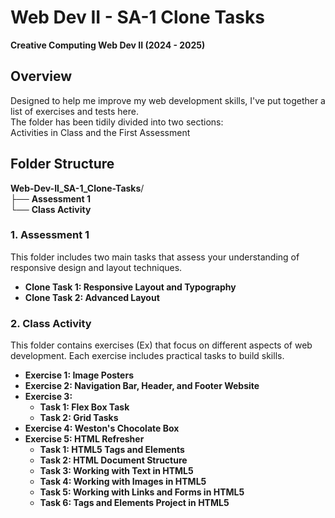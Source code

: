 # Web Dev II - SA-1 Clone Tasks
**Creative Computing Web Dev II (2024 - 2025)**

## Overview
<p>Designed to help me improve my web development skills, I've put together a list of exercises and tests here. <br>
The folder has been tidily divided into two sections: <br>
Activities in Class and the First Assessment</p>

## Folder Structure
**Web-Dev-II_SA-1_Clone-Tasks**/<br>
    ├── **Assessment 1**     <br>
    └── **Class Activity**        

### 1. Assessment 1
This folder includes two main tasks that assess your understanding of responsive design and layout techniques.

- **Clone Task 1: Responsive Layout and Typography**
- **Clone Task 2: Advanced Layout**

### 2. Class Activity
This folder contains exercises (Ex) that focus on different aspects of web development. Each exercise includes practical tasks to build skills.

- **Exercise 1: Image Posters**  
- **Exercise 2: Navigation Bar, Header, and Footer Website**
- **Exercise 3:**
  - **Task 1: Flex Box Task**
  - **Task 2: Grid Tasks**
- **Exercise 4: Weston's Chocolate Box**
- **Exercise 5: HTML Refresher**
  - **Task 1: HTML5 Tags and Elements**
  - **Task 2: HTML Document Structure**
  - **Task 3: Working with Text in HTML5**
  - **Task 4: Working with Images in HTML5**
  - **Task 5: Working with Links and Forms in HTML5**
  - **Task 6: Tags and Elements Project in HTML5**

